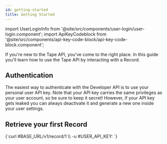 ```yaml
---
id: getting-started
title: Getting Started
---
```


import UserLoginInfo from '@site/src/components/user-login/user-login.component';
import ApiKeyCodeblock from '@site/src/components/api-key-code-block/api-key-code-block.component';

<UserLoginInfo></UserLoginInfo>

If you're new to the Tape API, you've come to the right place. In this guide you'll learn how to use the Tape API by interacting with a Record.

## Authentication

The easiest way to authenticate with the Developer API is to use your personal user API key. Note that your API key carries the same privileges as your user account, so be sure to keep it secret! However, if your API key gets leaked you can always deactivate it and generate a new one inside your user settings.

## Retrieve your first Record

<ApiKeyCodeblock language="shell">
{`curl #BASE_URL/v1/record/1 \\
  -u #USER_API_KEY:
`}
</ApiKeyCodeblock>
